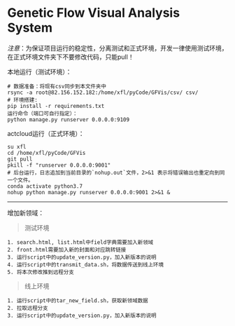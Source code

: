 # Genetic Flow Visual Analysis System

*注意*：为保证项目运行的稳定性，分离测试和正式环境，开发一律使用测试环境，在正式环境文件夹下不要修改代码，只能pull！

本地运行（测试环境）：

```
# 数据准备：将现有csv同步到本文件夹中
rsync -a root@82.156.152.182:/home/xfl/pyCode/GFVis/csv/ csv/
# 环境搭建:
pip install -r requirements.txt
运行命令（端口可自行指定）：
python manage.py runserver 0.0.0.0:9109
```

actcloud运行（正式环境）：

```
su xfl
cd /home/xfl/pyCode/GFVis
git pull
pkill -f "runserver 0.0.0.0:9001"
# 后台运行，日志追加到当前目录的`nohup.out`文件，2>&1 表示将错误输出也重定向到同一个文件。
conda activate python3.7
nohup python manage.py runserver 0.0.0.0:9001 2>&1 &
```
<hr />
增加新领域：

> 测试环境

```
1. search.html, list.html中field字典需要加入新领域
2. front.html需要加入新的封面和对应跳转链接
3. 运行script中的update_version.py，加入新版本的说明
4. 运行script中的transmit_data.sh，将数据传送到线上环境
5. 将本次修改推到远程分支
```

> 线上环境

```
1. 运行script中的tar_new_field.sh，获取新领域数据
2. 拉取远程分支
3. 运行script中的update_version.py，加入新版本的说明
```